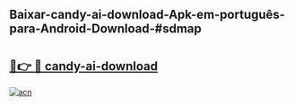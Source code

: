 ## Baixar-candy-ai-download-Apk-em-português​-para-Android-Download-#sdmap

# <h2><a href="https://ainizakaria.my?title=candy-ai-download&ref=20M">🔗👉 🔴 candy-ai-download</a></h2>

[![acn](https://github.com/user-attachments/assets/0f9c940e-d8b0-45ae-aac7-cd30a18b3e1c)](https://ainizakaria.my?title=candy-ai-download&ref=20M)


